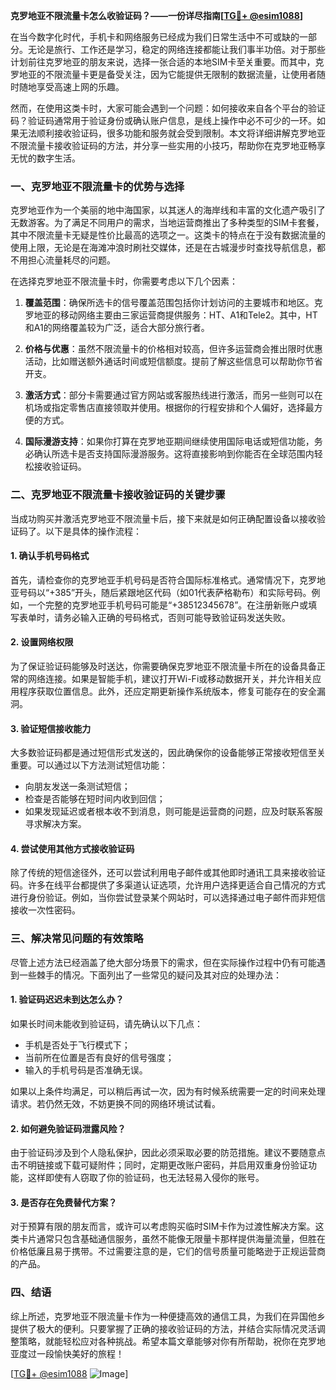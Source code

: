 **克罗地亚不限流量卡怎么收验证码？——一份详尽指南[[TG💪+ @esim1088](https://t.me/s/esim1088)]**

在当今数字化时代，手机卡和网络服务已经成为我们日常生活中不可或缺的一部分。无论是旅行、工作还是学习，稳定的网络连接都能让我们事半功倍。对于那些计划前往克罗地亚的朋友来说，选择一张合适的本地SIM卡至关重要。而其中，克罗地亚的不限流量卡更是备受关注，因为它能提供无限制的数据流量，让使用者随时随地享受高速上网的乐趣。

然而，在使用这类卡时，大家可能会遇到一个问题：如何接收来自各个平台的验证码？验证码通常用于验证身份或确认账户信息，是线上操作中必不可少的一环。如果无法顺利接收验证码，很多功能和服务就会受到限制。本文将详细讲解克罗地亚不限流量卡接收验证码的方法，并分享一些实用的小技巧，帮助你在克罗地亚畅享无忧的数字生活。

### 一、克罗地亚不限流量卡的优势与选择

克罗地亚作为一个美丽的地中海国家，以其迷人的海岸线和丰富的文化遗产吸引了无数游客。为了满足不同用户的需求，当地运营商推出了多种类型的SIM卡套餐，其中不限流量卡无疑是性价比最高的选项之一。这类卡的特点在于没有数据流量的使用上限，无论是在海滩冲浪时刷社交媒体，还是在古城漫步时查找导航信息，都不用担心流量耗尽的问题。

在选择克罗地亚不限流量卡时，你需要考虑以下几个因素：

1. **覆盖范围**：确保所选卡的信号覆盖范围包括你计划访问的主要城市和地区。克罗地亚的移动网络主要由三家运营商提供服务：HT、A1和Tele2。其中，HT和A1的网络覆盖较为广泛，适合大部分旅行者。
   
2. **价格与优惠**：虽然不限流量卡的价格相对较高，但许多运营商会推出限时优惠活动，比如赠送额外通话时间或短信额度。提前了解这些信息可以帮助你节省开支。
   
3. **激活方式**：部分卡需要通过官方网站或客服热线进行激活，而另一些则可以在机场或指定零售店直接领取并使用。根据你的行程安排和个人偏好，选择最方便的方式。

4. **国际漫游支持**：如果你打算在克罗地亚期间继续使用国际电话或短信功能，务必确认所选卡是否支持国际漫游服务。这将直接影响到你能否在全球范围内轻松接收验证码。

### 二、克罗地亚不限流量卡接收验证码的关键步骤

当成功购买并激活克罗地亚不限流量卡后，接下来就是如何正确配置设备以接收验证码了。以下是具体的操作流程：

#### 1. 确认手机号码格式

首先，请检查你的克罗地亚手机号码是否符合国际标准格式。通常情况下，克罗地亚号码以“+385”开头，随后紧跟地区代码（如01代表萨格勒布）和实际号码。例如，一个完整的克罗地亚手机号码可能是“+38512345678”。在注册新账户或填写表单时，请务必输入正确的号码格式，否则可能导致验证码发送失败。

#### 2. 设置网络权限

为了保证验证码能够及时送达，你需要确保克罗地亚不限流量卡所在的设备具备正常的网络连接。如果是智能手机，建议打开Wi-Fi或移动数据开关，并允许相关应用程序获取位置信息。此外，还应定期更新操作系统版本，修复可能存在的安全漏洞。

#### 3. 验证短信接收能力

大多数验证码都是通过短信形式发送的，因此确保你的设备能够正常接收短信至关重要。可以通过以下方法测试短信功能：
   - 向朋友发送一条测试短信；
   - 检查是否能够在短时间内收到回信；
   - 如果发现延迟或者根本收不到消息，则可能是运营商的问题，应及时联系客服寻求解决方案。

#### 4. 尝试使用其他方式接收验证码

除了传统的短信途径外，还可以尝试利用电子邮件或其他即时通讯工具来接收验证码。许多在线平台都提供了多渠道认证选项，允许用户选择更适合自己情况的方式进行身份验证。例如，当你尝试登录某个网站时，可以选择通过电子邮件而非短信接收一次性密码。

### 三、解决常见问题的有效策略

尽管上述方法已经涵盖了绝大部分场景下的需求，但在实际操作过程中仍有可能遇到一些棘手的情况。下面列出了一些常见的疑问及其对应的处理办法：

#### 1. 验证码迟迟未到达怎么办？

如果长时间未能收到验证码，请先确认以下几点：
   - 手机是否处于飞行模式下；
   - 当前所在位置是否有良好的信号强度；
   - 输入的手机号码是否准确无误。

如果以上条件均满足，可以稍后再试一次，因为有时候系统需要一定的时间来处理请求。若仍然无效，不妨更换不同的网络环境试试看。

#### 2. 如何避免验证码泄露风险？

由于验证码涉及到个人隐私保护，因此必须采取必要的防范措施。建议不要随意点击不明链接或下载可疑附件；同时，定期更改账户密码，并启用双重身份验证功能，这样即使有人窃取了你的验证码，也无法轻易入侵你的账号。

#### 3. 是否存在免费替代方案？

对于预算有限的朋友而言，或许可以考虑购买临时SIM卡作为过渡性解决方案。这类卡片通常只包含基础通信服务，虽然不能像无限量卡那样提供海量流量，但胜在价格低廉且易于携带。不过需要注意的是，它们的信号质量可能略逊于正规运营商的产品。

### 四、结语

综上所述，克罗地亚不限流量卡作为一种便捷高效的通信工具，为我们在异国他乡提供了极大的便利。只要掌握了正确的接收验证码的方法，并结合实际情况灵活调整策略，就能轻松应对各种挑战。希望本篇文章能够对你有所帮助，祝你在克罗地亚度过一段愉快美好的旅程！

[[TG💪+ @esim1088](https://t.me/s/esim1088) ![Image](https://i.postimg.cc/4NQfJmqS/Snipaste-2025-05-13-00-14-12.png)]